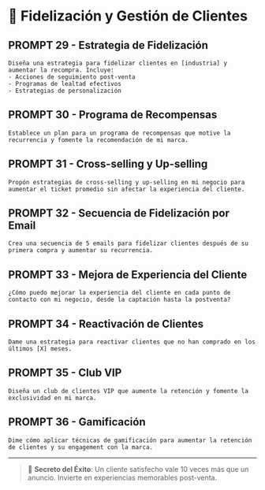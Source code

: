 # 🤝 Fidelización y Gestión de Clientes

## PROMPT 29 - Estrategia de Fidelización
```
Diseña una estrategia para fidelizar clientes en [industria] y aumentar la recompra. Incluye:
- Acciones de seguimiento post-venta
- Programas de lealtad efectivos
- Estrategias de personalización
```

## PROMPT 30 - Programa de Recompensas
```
Establece un plan para un programa de recompensas que motive la recurrencia y fomente la recomendación de mi marca.
```

## PROMPT 31 - Cross-selling y Up-selling
```
Propón estrategias de cross-selling y up-selling en mi negocio para aumentar el ticket promedio sin afectar la experiencia del cliente.
```

## PROMPT 32 - Secuencia de Fidelización por Email
```
Crea una secuencia de 5 emails para fidelizar clientes después de su primera compra y aumentar su recurrencia.
```

## PROMPT 33 - Mejora de Experiencia del Cliente
```
¿Cómo puedo mejorar la experiencia del cliente en cada punto de contacto con mi negocio, desde la captación hasta la postventa?
```

## PROMPT 34 - Reactivación de Clientes
```
Dame una estrategia para reactivar clientes que no han comprado en los últimos [X] meses.
```

## PROMPT 35 - Club VIP
```
Diseña un club de clientes VIP que aumente la retención y fomente la exclusividad en mi marca.
```

## PROMPT 36 - Gamificación
```
Dime cómo aplicar técnicas de gamificación para aumentar la retención de clientes y su engagement con la marca.
```

---

> 💎 **Secreto del Éxito**: Un cliente satisfecho vale 10 veces más que un anuncio. Invierte en experiencias memorables post-venta.